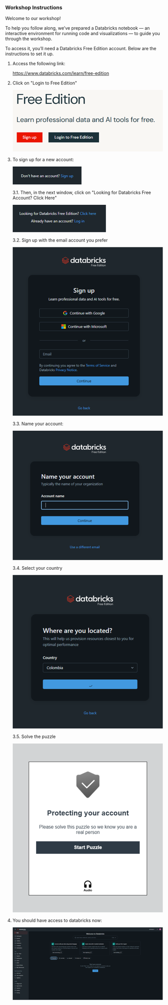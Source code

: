 ### Workshop Instructions

Welcome to our workshop!

To help you follow along, we’ve prepared a Databricks notebook — an interactive environment for running code and visualizations — to guide you through the workshop.

To access it, you’ll need a Databricks Free Edition account. Below are the instructions to set it up.

1. Access the following link:
    
    https://www.databricks.com/learn/free-edition

2. Click on "Login to Free Edition"

    ![Login Free Edition](./images/1.png)

3. To sign up for a new account:

    ![Sign up Free](./images/3.png)
    
    3.1. Then, in the next window, click on "Looking for Databricks Free Account? Click Here"
    
    ![Looking Free Edition](./images/4.png)

    3.2. Sign up with the email account you prefer

    ![Prefered Account](./images/5.png)

    3.3. Name your account:

    ![Name Account](./images/6.png)

    3.4. Select your country

    ![Select country](./images/7.png)

    3.5. Solve the puzzle

    ![Solve Puzzle](./images/8.png)

4. You should have access to databricks now: 
    
    ![Databricks](./images/9.png)